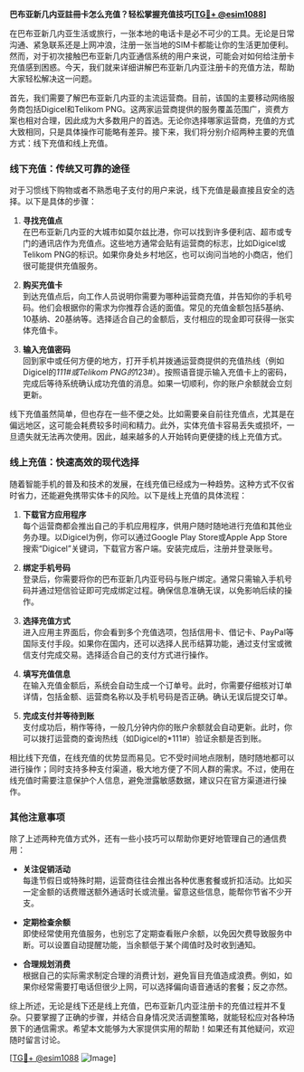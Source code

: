 **巴布亚新几内亚註冊卡怎么充值？轻松掌握充值技巧[[TG💪+ @esim1088](https://t.me/s/esim1088)]**

在巴布亚新几内亚生活或旅行，一张本地的电话卡是必不可少的工具。无论是日常沟通、紧急联系还是上网冲浪，注册一张当地的SIM卡都能让你的生活更加便利。然而，对于初次接触巴布亚新几内亚通信系统的用户来说，可能会对如何给注册卡充值感到困惑。今天，我们就来详细讲解巴布亚新几内亚注册卡的充值方法，帮助大家轻松解决这一问题。

首先，我们需要了解巴布亚新几内亚的主流运营商。目前，该国的主要移动网络服务商包括Digicel和Telikom PNG。这两家运营商提供的服务覆盖范围广，资费方案也相对合理，因此成为大多数用户的首选。无论你选择哪家运营商，充值的方式大致相同，只是具体操作可能略有差异。接下来，我们将分别介绍两种主要的充值方式：线下充值和线上充值。

### 线下充值：传统又可靠的途径

对于习惯线下购物或者不熟悉电子支付的用户来说，线下充值是最直接且安全的选择。以下是具体的步骤：

1. **寻找充值点**  
   在巴布亚新几内亚的大城市如莫尔兹比港，你可以找到许多便利店、超市或专门的通讯店作为充值点。这些地方通常会贴有运营商的标志，比如Digicel或Telikom PNG的标识。如果你身处乡村地区，也可以询问当地的小商店，他们很可能提供充值服务。

2. **购买充值卡**  
   到达充值点后，向工作人员说明你需要为哪种运营商充值，并告知你的手机号码。他们会根据你的需求为你推荐合适的面值。常见的充值金额包括5基纳、10基纳、20基纳等。选择适合自己的金额后，支付相应的现金即可获得一张实体充值卡。

3. **输入充值密码**  
   回到家中或任何方便的地方，打开手机并拨通运营商提供的充值热线（例如Digicel的*111#或Telikom PNG的*123#）。按照语音提示输入充值卡上的密码，完成后等待系统确认成功充值的消息。如果一切顺利，你的账户余额就会立刻更新。

线下充值虽然简单，但也存在一些不便之处。比如需要亲自前往充值点，尤其是在偏远地区，这可能会耗费较多时间和精力。此外，实体充值卡容易丢失或损坏，一旦遗失就无法再次使用。因此，越来越多的人开始转向更便捷的线上充值方式。

### 线上充值：快速高效的现代选择

随着智能手机的普及和技术的发展，在线充值已经成为一种趋势。这种方式不仅省时省力，还能避免携带实体卡的风险。以下是线上充值的具体流程：

1. **下载官方应用程序**  
   每个运营商都会推出自己的手机应用程序，供用户随时随地进行充值和其他业务办理。以Digicel为例，你可以通过Google Play Store或Apple App Store搜索“Digicel”关键词，下载官方客户端。安装完成后，注册并登录账号。

2. **绑定手机号码**  
   登录后，你需要将你的巴布亚新几内亚号码与账户绑定。通常只需输入手机号码并通过短信验证即可完成绑定过程。确保信息准确无误，以免影响后续的操作。

3. **选择充值方式**  
   进入应用主界面后，你会看到多个充值选项，包括信用卡、借记卡、PayPal等国际支付手段。如果你在国内，还可以选择人民币结算功能，通过支付宝或微信支付完成交易。选择适合自己的支付方式进行操作。

4. **填写充值信息**  
   在输入充值金额后，系统会自动生成一个订单号。此时，你需要仔细核对订单详情，包括金额、运营商名称以及手机号码是否正确。确认无误后提交订单。

5. **完成支付并等待到账**  
   支付成功后，稍作等待，一般几分钟内你的账户余额就会自动更新。此时，你可以拨打运营商的查询热线（如Digicel的*111#）验证余额是否到账。

相比线下充值，在线充值的优势显而易见。它不受时间地点限制，随时随地都可以进行操作；同时支持多种支付渠道，极大地方便了不同人群的需求。不过，使用在线充值时需要注意保护个人信息，避免泄露敏感数据，建议只在官方渠道进行操作。

### 其他注意事项

除了上述两种充值方式外，还有一些小技巧可以帮助你更好地管理自己的通信费用：

- **关注促销活动**  
  每逢节假日或特殊时期，运营商往往会推出各种优惠套餐或折扣活动。比如买一定金额的话费赠送额外通话时长或流量。留意这些信息，能帮你节省不少开支。

- **定期检查余额**  
  即使经常使用充值服务，也别忘了定期查看账户余额，以免因欠费导致服务中断。可以设置自动提醒功能，当余额低于某个阈值时及时收到通知。

- **合理规划消费**  
  根据自己的实际需求制定合理的消费计划，避免盲目充值造成浪费。例如，如果你经常需要打电话但很少上网，可以选择偏向语音通话的套餐；反之亦然。

综上所述，无论是线下还是线上充值，巴布亚新几内亚注册卡的充值过程并不复杂。只要掌握了正确的步骤，并结合自身情况灵活调整策略，就能轻松应对各种场景下的通信需求。希望本文能够为大家提供实用的帮助！如果还有其他疑问，欢迎随时留言讨论。

[[TG💪+ @esim1088](https://t.me/s/esim1088) ![Image](https://i.postimg.cc/4NQfJmqS/Snipaste-2025-05-13-00-14-12.png)]